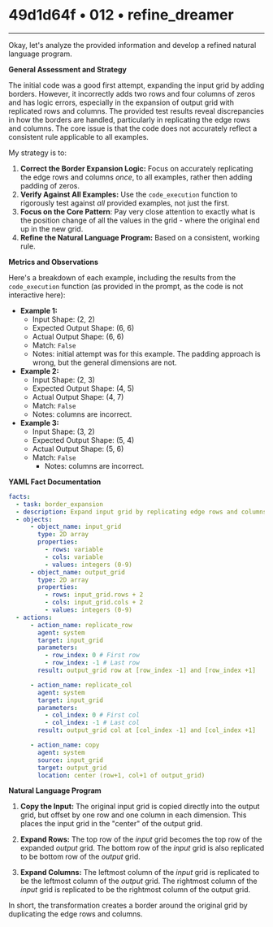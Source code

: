 # 49d1d64f • 012 • refine_dreamer

---
Okay, let's analyze the provided information and develop a refined natural language program.

**General Assessment and Strategy**

The initial code was a good first attempt, expanding the input grid by adding borders. However, it incorrectly adds two rows and four columns of zeros and has logic errors, especially in the expansion of output grid with replicated rows and columns. The provided test results reveal discrepancies in how the borders are handled, particularly in replicating the edge rows and columns. The core issue is that the code does not accurately reflect a consistent rule applicable to all examples.

My strategy is to:

1.  **Correct the Border Expansion Logic:** Focus on accurately replicating the edge rows and columns *once*, to all examples, rather then adding padding of zeros.
2.  **Verify Against All Examples:** Use the `code_execution` function to rigorously test against *all* provided examples, not just the first.
3.    **Focus on the Core Pattern**: Pay very close attention to exactly what is the position change of all the values in the grid - where the original end up in the new grid.
4. **Refine the Natural Language Program:** Based on a consistent, working rule.

**Metrics and Observations**

Here's a breakdown of each example, including the results from the `code_execution` function (as provided in the prompt, as the code is not interactive here):

*   **Example 1:**
    *   Input Shape: (2, 2)
    *   Expected Output Shape: (6, 6)
    *   Actual Output Shape: (6, 6)
    *   Match: `False`
    *   Notes: initial attempt was for this example. The padding approach is wrong, but the general dimensions are not.
*   **Example 2:**
    *   Input Shape: (2, 3)
    *   Expected Output Shape: (4, 5)
    *   Actual Output Shape: (4, 7)
    *   Match: `False`
    *   Notes: columns are incorrect.
*   **Example 3:**
    *   Input Shape: (3, 2)
    *   Expected Output Shape: (5, 4)
    *   Actual Output Shape: (5, 6)
    *   Match: `False`
        *   Notes: columns are incorrect.

**YAML Fact Documentation**

```yaml
facts:
  - task: border_expansion
  - description: Expand input grid by replicating edge rows and columns.
  - objects:
      - object_name: input_grid
        type: 2D array
        properties:
          - rows: variable
          - cols: variable
          - values: integers (0-9)
      - object_name: output_grid
        type: 2D array
        properties:
          - rows: input_grid.rows + 2
          - cols: input_grid.cols + 2
          - values: integers (0-9)
  - actions:
      - action_name: replicate_row
        agent: system
        target: input_grid
        parameters:
          - row_index: 0 # First row
          - row_index: -1 # Last row
        result: output_grid row at [row_index -1] and [row_index +1]

      - action_name: replicate_col
        agent: system
        target: input_grid
        parameters:
          - col_index: 0 # First col
          - col_index: -1 # Last col
        result: output_grid col at [col_index -1] and [col_index +1]

      - action_name: copy
        agent: system
        source: input_grid
        target: output_grid
        location: center (row+1, col+1 of output_grid)

```

**Natural Language Program**

1.  **Copy the Input:** The original input grid is copied directly into the output grid, but offset by one row and one column in each dimension. This places the input grid in the "center" of the output grid.

2. **Expand Rows:** The top row of the *input* grid becomes the top row of the expanded *output* grid. The bottom row of the *input* grid is also replicated to be bottom row of the *output* grid.

3.  **Expand Columns:** The leftmost column of the *input* grid is replicated to be the leftmost column of the *output* grid. The rightmost column of the *input* grid is replicated to be the rightmost column of the output grid.

In short, the transformation creates a border around the original grid by duplicating the edge rows and columns.

